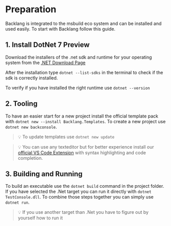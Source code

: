 # Preparation

Backlang is integrated to the msbuild eco system and can be installed and used easily. To start with Backlang follow this guide.

## 1. Install DotNet 7 Preview

Download the installers of the .net sdk and runtime for your operating system from the [.NET Download Page](https://dotnet.microsoft.com/en-us/download/dotnet/7.0)

After the installation type `dotnet --list-sdks` in the terminal to check if the sdk is correctly installed.

To verify if you have installed the right runtime use `dotnet --version`

## 2. Tooling

To have an easier start for a new project install the official template pack with `dotnet new --install Backlang.Templates`. To create a new project use `dotnet new backconsole`. 

> 💡 To update templates use `dotnet new update`

> 💡 You can use any texteditor but for better experience install our [official VS Code Extension](https://marketplace.visualstudio.com/items?itemName=furesoft.back) with syntax highlighting and code completion.

## 3. Building and Running

To build an executable use the `dotnet build` command in the project folder. If you have selected the .Net target you can run it directly with `dotnet TestConsole.dll`. To combine those steps together you can simply use `dotnet run`. 

> 💡 If you use another target than .Net you have to figure out by yourself how to run it